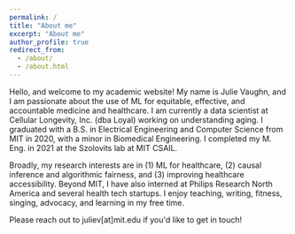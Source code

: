 ```yaml
---
permalink: /
title: "About me"
excerpt: "About me"
author_profile: true
redirect_from: 
  - /about/
  - /about.html
---
```


Hello, and welcome to my academic website! My name is Julie Vaughn, and I am passionate about the use of ML for equitable, effective, and accountable medicine and healthcare. I am currently a data scientist at Cellular Longevity, Inc. (dba Loyal) working on understanding aging. I graduated with a B.S. in Electrical Engineering and Computer Science from MIT in 2020, with a minor in Biomedical Engineering. I completed my M. Eng. in 2021 at the Szolovits lab at MIT CSAIL.

Broadly, my research interests are in (1) ML for healthcare, (2) causal inference and algorithmic fairness, and (3) improving healthcare accessibility. Beyond MIT, I have also interned at Philips Research North America and several health tech startups. I enjoy teaching, writing, fitness, singing, advocacy, and learning in my free time. 

Please reach out to juliev[at]mit.edu if you'd like to get in touch! 